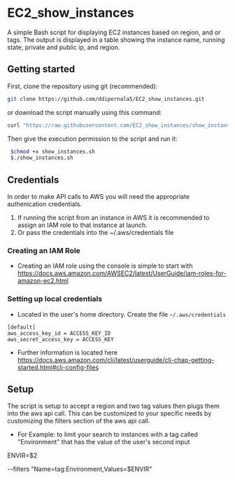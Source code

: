 # EC2_show_instances
A simple Bash script for displaying EC2 instances based on region, and or tags. 
The output is displayed in a table showing the instance name, running state, private and public ip, and region.

## Getting started

First, clone the repository using git (recommended):

```bash
git clone https://github.com/ddipernala5/EC2_show_instances.git
```

or download the script manually using this command:

```bash
curl "https://raw.githubusercontent.com/EC2_show_instances/show_instances.sh" -o show_instances.sh
```

Then give the execution permission to the script and run it:

```bash
 $chmod +x show_instances.sh
 $./show_instances.sh
```

## Credentials

 In order to make API calls to AWS you will need the appropriate authenication credentials.
 
 1. If running the script from an instance in AWS it is recommended to assign an IAM role to that instance at launch.
 2. Or pass the credentials into the ~/.aws/credentials file

### Creating an IAM Role

- Creating an IAM role using the console is simple to start with
  https://docs.aws.amazon.com/AWSEC2/latest/UserGuide/iam-roles-for-amazon-ec2.html

### Setting up local credentials

- Located in the user's home directory. Create the file `~/.aws/credentials`
```
[default]
aws_access_key_id = ACCESS_KEY_ID
aws_secret_access_key = ACCESS_KEY
```

- Further information is located here  
  https://docs.aws.amazon.com/cli/latest/userguide/cli-chap-getting-started.html#cli-config-files

## Setup
 The script is setup to accept a region and two tag values then plugs them into the aws api call.
 This can be customized to your specific needs by customizing the filters section of the aws api call. 
 - For Example: to limit your search to instances with a tag called "Environment" that has the value of the user's second input
 
 ENVIR=$2
 
 --filters "Name=tag:Environment,Values=$ENVIR"
 
  
  
  
 

